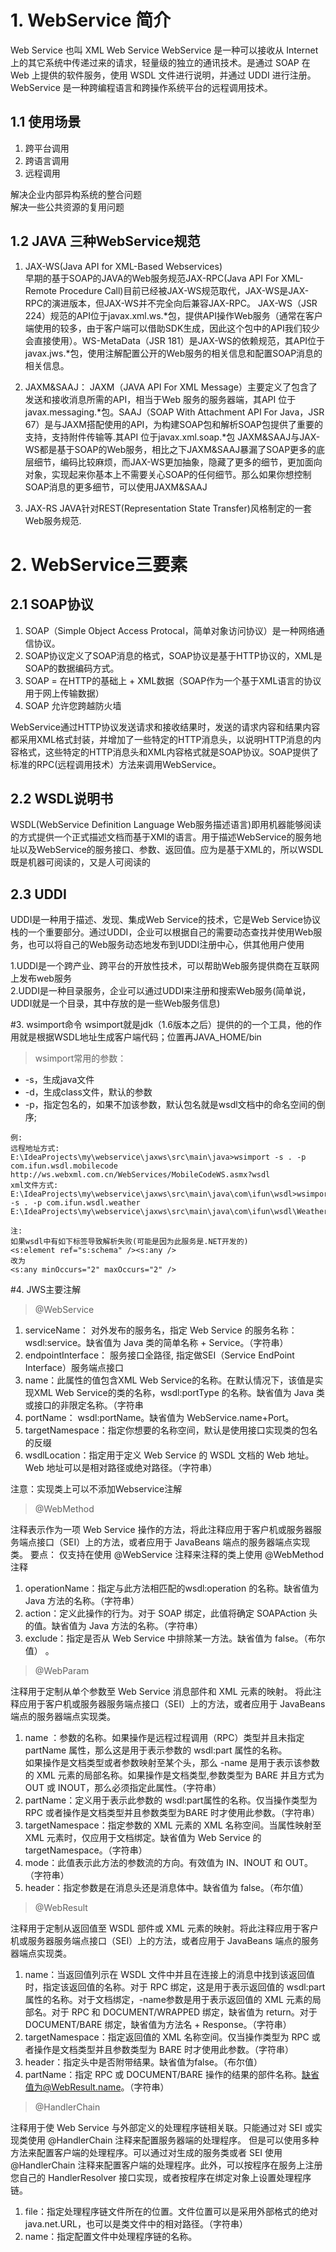 # 1. WebService 简介
Web Service 也叫 XML Web Service WebService 是一种可以接收从 Internet 上的其它系统中传递过来的请求，轻量级的独立的通讯技术。是通过 SOAP 在 Web 上提供的软件服务，使用 WSDL 文件进行说明，并通过 UDDI 进行注册。WebService 是一种跨编程语言和跨操作系统平台的远程调用技术。

## 1.1 使用场景
1. 跨平台调用
2. 跨语言调用
3. 远程调用

解决企业内部异构系统的整合问题  
解决一些公共资源的复用问题

## 1.2 JAVA 三种WebService规范
1. JAX-WS(Java API for XML-Based Webservices)  
早期的基于SOAP的JAVA的Web服务规范JAX-RPC(Java API For XML-Remote Procedure Call)目前已经被JAX-WS规范取代，JAX-WS是JAX-RPC的演进版本，但JAX-WS并不完全向后兼容JAX-RPC。
JAX-WS（JSR 224）规范的API位于javax.xml.ws.*包，提供API操作Web服务（通常在客户端使用的较多，由于客户端可以借助SDK生成，因此这个包中的API我们较少会直接使用）。WS-MetaData（JSR 181）是JAX-WS的依赖规范，其API位于javax.jws.*包，使用注解配置公开的Web服务的相关信息和配置SOAP消息的相关信息。

2. JAXM&SAAJ：
JAXM（JAVA API For XML Message）主要定义了包含了发送和接收消息所需的API，相当于Web 服务的服务器端，其API 位于javax.messaging.*包。SAAJ（SOAP With Attachment API For Java，JSR 67）是与JAXM搭配使用的API，为构建SOAP包和解析SOAP包提供了重要的支持，支持附件传输等.其API 位于javax.xml.soap.*包
JAXM&SAAJ与JAX-WS都是基于SOAP的Web服务，相比之下JAXM&SAAJ暴漏了SOAP更多的底层细节，编码比较麻烦，而JAX-WS更加抽象，隐藏了更多的细节，更加面向对象，实现起来你基本上不需要关心SOAP的任何细节。那么如果你想控制SOAP消息的更多细节，可以使用JAXM&SAAJ

3. JAX-RS
JAVA针对REST(Representation State Transfer)风格制定的一套Web服务规范.

# 2. WebService三要素
## 2.1 SOAP协议
1. SOAP（Simple Object Access Protocal，简单对象访问协议）是一种网络通信协议。
2. SOAP协议定义了SOAP消息的格式，SOAP协议是基于HTTP协议的，XML是SOAP的数据编码方式。
3. SOAP = 在HTTP的基础上 + XML数据（SOAP作为一个基于XML语言的协议用于网上传输数据）
4. SOAP 允许您跨越防火墙

WebService通过HTTP协议发送请求和接收结果时，发送的请求内容和结果内容都采用XML格式封装，并增加了一些特定的HTTP消息头，以说明HTTP消息的内容格式，这些特定的HTTP消息头和XML内容格式就是SOAP协议。SOAP提供了标准的RPC(远程调用技术）方法来调用WebService。

## 2.2 WSDL说明书
WSDL(WebService Definition Language Web服务描述语言)即用机器能够阅读的方式提供一个正式描述文档而基于XMl的语言。用于描述WebService的服务地址以及WebService的服务接口、参数、返回值。应为是基于XML的，所以WSDL既是机器可阅读的，又是人可阅读的

## 2.3 UDDI
UDDI是一种用于描述、发现、集成Web Service的技术，它是Web Service协议栈的一个重要部分。通过UDDI，企业可以根据自己的需要动态查找并使用Web服务，也可以将自己的Web服务动态地发布到UDDI注册中心，供其他用户使用

1.UDDI是一个跨产业、跨平台的开放性技术，可以帮助Web服务提供商在互联网上发布web服务  
2.UDDI是一种目录服务，企业可以通过UDDI来注册和搜索Web服务(简单说，UDDI就是一个目录，其中存放的是一些Web服务信息)




#3. wsimport命令
wsimport就是jdk（1.6版本之后）提供的的一个工具，他的作用就是根据WSDL地址生成客户端代码；位置再JAVA_HOME/bin  

>wsimport常用的参数：  
* -s，生成java文件  
* -d，生成class文件，默认的参数  
* -p，指定包名的，如果不加该参数，默认包名就是wsdl文档中的命名空间的倒序;
```
例:
远程地址方式:
E:\IdeaProjects\my\webservice\jaxws\src\main\java>wsimport -s . -p com.ifun.wsdl.mobilecode http://ws.webxml.com.cn/WebServices/MobileCodeWS.asmx?wsdl
xml文件方式:
E:\IdeaProjects\my\webservice\jaxws\src\main\java\com\ifun\wsdl>wsimport -s . -p com.ifun.wsdl.weather E:\IdeaProjects\my\webservice\jaxws\src\main\java\com\ifun\wsdl\WeatherWS.wsdl

注:
如果wsdl中有如下标签导致解析失败(可能是因为此服务是.NET开发的)
<s:element ref="s:schema" /><s:any />
改为
<s:any minOccurs="2" maxOccurs="2" />
```

#4. JWS主要注解
>@WebService
 
1. serviceName： 对外发布的服务名，指定 Web Service 的服务名称：wsdl:service。缺省值为 Java 类的简单名称 + Service。（字符串） 
2. endpointInterface： 服务接口全路径, 指定做SEI（Service EndPoint Interface）服务端点接口 
3. name：此属性的值包含XML Web Service的名称。在默认情况下，该值是实现XML Web Service的类的名称，wsdl:portType 的名称。缺省值为 Java 类或接口的非限定名称。（字符串 
4. portName： wsdl:portName。缺省值为 WebService.name+Port。 
5. targetNamespace：指定你想要的名称空间，默认是使用接口实现类的包名的反缀 
6. wsdlLocation：指定用于定义 Web Service 的 WSDL 文档的 Web 地址。Web 地址可以是相对路径或绝对路径。（字符串）

注意：实现类上可以不添加Webservice注解

>@WebMethod

注释表示作为一项 Web Service 操作的方法，将此注释应用于客户机或服务器服务端点接口（SEI）上的方法，或者应用于 JavaBeans 端点的服务器端点实现类。 
要点： 仅支持在使用 @WebService 注释来注释的类上使用 @WebMethod 注释 
1. operationName：指定与此方法相匹配的wsdl:operation 的名称。缺省值为 Java 方法的名称。（字符串） 
2. action：定义此操作的行为。对于 SOAP 绑定，此值将确定 SOAPAction 头的值。缺省值为 Java 方法的名称。（字符串） 
3. exclude：指定是否从 Web Service 中排除某一方法。缺省值为 false。（布尔值） 。

> @WebParam 

注释用于定制从单个参数至 Web Service 消息部件和 XML 元素的映射。 
将此注释应用于客户机或服务器服务端点接口（SEI）上的方法，或者应用于 JavaBeans 端点的服务器端点实现类。 
1. name ：参数的名称。如果操作是远程过程调用（RPC）类型并且未指定partName 属性，那么这是用于表示参数的 wsdl:part 属性的名称。   
如果操作是文档类型或者参数映射至某个头，那么 -name 是用于表示该参数的 XML 元素的局部名称。如果操作是文档类型,参数类型为 BARE 并且方式为 OUT 或 INOUT，那么必须指定此属性。（字符串） 
2. partName：定义用于表示此参数的 wsdl:part属性的名称。仅当操作类型为 RPC 或者操作是文档类型并且参数类型为BARE 时才使用此参数。（字符串） 
3. targetNamespace：指定参数的 XML 元素的 XML 名称空间。当属性映射至 XML 元素时，仅应用于文档绑定。缺省值为 Web Service 的 targetNamespace。（字符串） 
4. mode：此值表示此方法的参数流的方向。有效值为 IN、INOUT 和 OUT。（字符串） 
5. header：指定参数是在消息头还是消息体中。缺省值为 false。（布尔值）

>@WebResult
 
注释用于定制从返回值至 WSDL 部件或 XML 元素的映射。将此注释应用于客户机或服务器服务端点接口（SEI）上的方法，或者应用于 JavaBeans 端点的服务器端点实现类。 
1. name：当返回值列示在 WSDL 文件中并且在连接上的消息中找到该返回值时，指定该返回值的名称。对于 RPC 绑定，这是用于表示返回值的 wsdl:part属性的名称。对于文档绑定，-name参数是用于表示返回值的 XML 元素的局部名。对于 RPC 和 DOCUMENT/WRAPPED 绑定，缺省值为 return。对于 DOCUMENT/BARE 绑定，缺省值为方法名 + Response。（字符串） 
2. targetNamespace：指定返回值的 XML 名称空间。仅当操作类型为 RPC 或者操作是文档类型并且参数类型为 BARE 时才使用此参数。（字符串） 
3. header：指定头中是否附带结果。缺省值为false。（布尔值） 
4. partName：指定 RPC 或 DOCUMENT/BARE 操作的结果的部件名称。缺省值为@WebResult.name。（字符串）

> @HandlerChain
 
注释用于使 Web Service 与外部定义的处理程序链相关联。只能通过对 SEI 或实现类使用 @HandlerChain 注释来配置服务器端的处理程序。 
但是可以使用多种方法来配置客户端的处理程序。可以通过对生成的服务类或者 SEI 使用 @HandlerChain 注释来配置客户端的处理程序。此外，可以按程序在服务上注册您自己的 HandlerResolver 接口实现，或者按程序在绑定对象上设置处理程序链。 
1. file：指定处理程序链文件所在的位置。文件位置可以是采用外部格式的绝对 java.net.URL，也可以是类文件中的相对路径。（字符串） 
2. name：指定配置文件中处理程序链的名称。